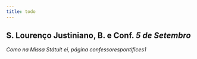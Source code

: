 ```yaml
---
title: todo
---
```

<h2 class="text-center">S. Lourenço Justiniano, B. e Conf. <em>5 de Setembro</em></h2>

<em>Como na Missa Státuit ei, página confessorespontifices1</em>